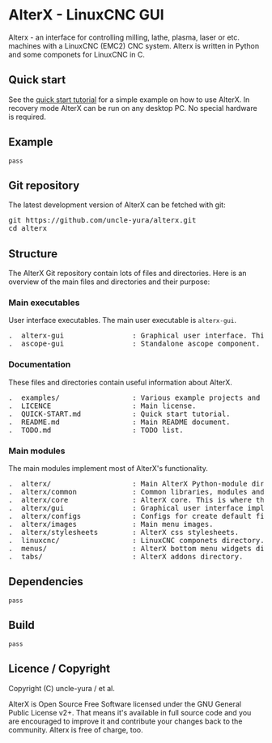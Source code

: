 # AlterX - LinuxCNC GUI
Alterx - an interface for controlling milling, lathe, plasma, laser or etc. machines with a LinuxCNC (EMC2) CNC system.
Alterx is written in Python and some componets for LinuxCNC in C.

## Quick start
See the [quick start tutorial](QUICK-START.md) for a simple example on how to use AlterX. In recovery mode AlterX can be run on any desktop PC. No special hardware is required.
    
## Example
    pass
    
## Git repository
The latest development version of AlterX can be fetched with git:

<pre>
git https://github.com/uncle-yura/alterx.git
cd alterx
</pre>

## Structure

The AlterX Git repository contain lots of files and directories. Here is an overview of the main files and directories and their purpose:

### Main executables
User interface executables. The main user executable is `alterx-gui`.
<pre>
.  alterx-gui                : Graphical user interface. This is the main user frontend.
.  ascope-gui                : Standalone ascope component.
</pre>

### Documentation
These files and directories contain useful information about AlterX.
<pre>
.  examples/                 : Various example projects and feature demonstrations.
.  LICENCE                   : Main license.
.  QUICK-START.md            : Quick start tutorial.
.  README.md                 : Main README document.
.  TODO.md                   : TODO list.
</pre>

### Main modules
The main modules implement most of AlterX's functionality.
<pre>
.  alterx/                   : Main AlterX Python-module directory.
.  alterx/common             : Common libraries, modules and helper functions.
.  alterx/core               : AlterX core. This is where the LinuxCNC data is processing.
.  alterx/gui                : Graphical user interface implementation (Qt).
.  alterx/configs            : Configs for create default files (INI, HAL or etc.).
.  alterx/images             : Main menu images.
.  alterx/stylesheets        : AlterX css stylesheets.
.  linuxcnc/                 : LinuxCNC componets directory.
.  menus/                    : AlterX bottom menu widgets directory.
.  tabs/                     : AlterX addons directory.
</pre>

## Dependencies
    pass

## Build
    pass

## Licence / Copyright

Copyright (C) uncle-yura / et al.

AlterX is Open Source Free Software licensed under the GNU General Public License v2+. That means it's available in full source code and you are encouraged to improve it and contribute your changes back to the community. Alterx is free of charge, too. 
